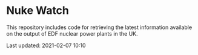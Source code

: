 # Nuke Watch

This repository includes code for retrieving the latest information available on the output of EDF nuclear power plants in the UK.

Last updated: 2021-02-07 10:10
